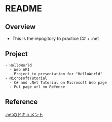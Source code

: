 # README
## Overview

- This is the repogitory to practice C# + .net

## Project
    - HelloWorld
      - Web API
      - Project to presentation for "HelloWorld"
    - MicrosoftTutorial
      - C# and .Net Tutorial on Microsoft Web page
      - Put page url on Refence
  
## Reference
[.netのドキュメント](https://docs.microsoft.com/ja-jp/dotnet/)